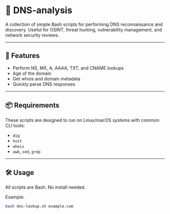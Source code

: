 # 🧠 DNS-analysis

A collection of simple Bash scripts for performing DNS reconnaissance and discovery. Useful for OSINT, threat hunting, vulnerability management, and network security reviews.

---

## 🚀 Features

- Perform NS, MX, A, AAAA, TXT, and CNAME lookups
- Age of the domain
- Get whois and domain metadata
- Quickly parse DNS responses

---

## 📦 Requirements

These scripts are designed to run on Linux/macOS systems with common CLI tools:
- `dig`
- `host`
- `whois`
- `awk`, `sed`, `grep`

---

## 🛠️ Usage

All scripts are Bash. No install needed.

Example:
```bash
bash dns-lookup.sh example.com

